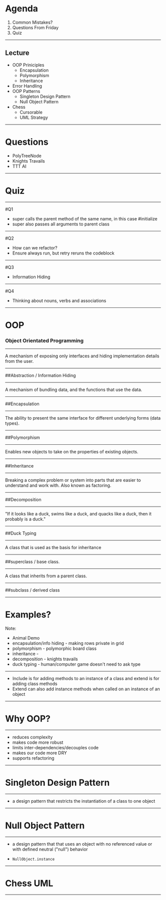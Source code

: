 # Agenda

1. Common Mistakes?
2. Questions From Friday
3. Quiz
  
---

## Lecture
  - OOP Priniciples
    - Encapsulation
    - Polymorphism
    - Inheritance
  - Error Handling
  - OOP Patterns
    - Singleton Design Pattern
    - Null Object Pattern
  - Chess
    - Cursorable
    - UML Strategy

---

# Questions
- PolyTreeNode
- Knights Travails
- TTT AI

---

# Quiz

---

#Q1 
- super calls the parent method of the same name, in this case #initialize
- super also passes all arguments to parent class

---

#Q2
- How can we refactor?
- Ensure always run, but retry reruns the codeblock

---

#Q3
- Information Hiding

---

#Q4
- Thinking about nouns, verbs and associations

---

# OOP
### Object Orientated Programming

---

A mechanism of exposing only interfaces and hiding implementation details from the user.

---

##Abstraction / Information Hiding

---

A mechanism of bundling data, and the functions that use the data.

---

##Encapsulation

---

The ability to present the same interface for different underlying forms (data types).

---

##Polymorphism

---

Enables new objects to take on the properties of existing objects.

---

##Inheritance

---

Breaking a complex problem or system into parts that are easier to understand and work with. Also known as factoring.

---

##Decomposition

---

"If it looks like a duck, swims like a duck, and quacks like a duck, then it probably is a duck."

---

##Duck Typing

---

A class that is used as the basis for inheritance

---

##superclass / base class.

---

A class that inherits from a parent class.

---

##subclass / derived class

---

# Examples?

Note: 
- Animal Demo
- encapsulation/info hiding - making rows private in grid
- polymorphism - polymorphic board class
- inheritance - 
- decomposition - knights travails
- duck typing - human/computer game doesn't need to ask type
---

- Include is for adding methods to an instance of a class and extend is for adding class methods
- Extend can also add instance methods when called on an instance of an object

---

# Why OOP?

---

- reduces complexity
- makes code more robust
- limits inter-dependencies/decouples code
- makes our code more DRY
- supports refactoring

---

# Singleton Design Pattern

---

- a design pattern that restricts the instantiation of a class to one object

---

# Null Object Pattern

---

- a design pattern that that uses an object with no referenced value or with defined neutral ("null") behavior

- `NullObject.instance`

---

# Chess UML

---
